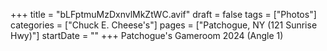 +++
title = "bLFptmuMzDxnvlMkZtWC.avif"
draft = false
tags = ["Photos"]
categories = ["Chuck E. Cheese's"]
pages = ["Patchogue, NY (121 Sunrise Hwy)"]
startDate = ""
+++
Patchogue's Gameroom 2024 (Angle 1)
